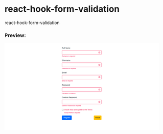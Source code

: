 # react-hook-form-validation
react-hook-form-validation

### Preview:
![Home page](https://github.com/abdanzamzam/react-hook-form-typescript/blob/main/Screenshot.png)
